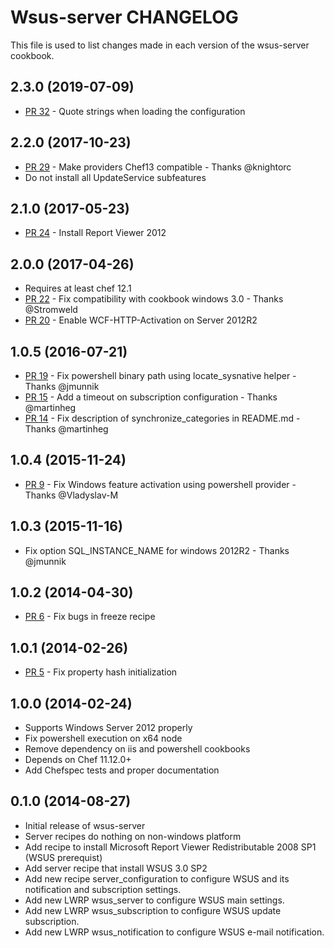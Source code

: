 Wsus-server CHANGELOG
==============
This file is used to list changes made in each version of the wsus-server cookbook.

2.3.0 (2019-07-09)
------------------
- [PR 32](https://github.com/criteo-cookbooks/wsus-server/pull/32) - Quote strings when loading the configuration

2.2.0 (2017-10-23)
------------------
- [PR 29](https://github.com/criteo-cookbooks/wsus-server/pull/29) - Make providers Chef13 compatible - Thanks @knightorc
- Do not install all UpdateService subfeatures

2.1.0 (2017-05-23)
------------------
- [PR 24](https://github.com/criteo-cookbooks/wsus-server/pull/24) - Install Report Viewer 2012

2.0.0 (2017-04-26)
------------------
- Requires at least chef 12.1
- [PR 22](https://github.com/criteo-cookbooks/wsus-server/pull/22) - Fix compatibility with cookbook windows 3.0 - Thanks @Stromweld
- [PR 20](https://github.com/criteo-cookbooks/wsus-server/pull/20) - Enable WCF-HTTP-Activation on Server 2012R2

1.0.5 (2016-07-21)
------------------
- [PR 19](https://github.com/criteo-cookbooks/wsus-server/pull/19) - Fix powershell binary path using locate_sysnative helper - Thanks @jmunnik
- [PR 15](https://github.com/criteo-cookbooks/wsus-server/pull/15) - Add a timeout on subscription configuration - Thanks @martinheg
- [PR 14](https://github.com/criteo-cookbooks/wsus-server/pull/14) - Fix description of synchronize_categories in README.md - Thanks @martinheg

1.0.4 (2015-11-24)
------------------
- [PR 9](https://github.com/criteo-cookbooks/wsus-server/pull/9) - Fix Windows feature activation using powershell provider - Thanks @Vladyslav-M

1.0.3 (2015-11-16)
------------------
-  Fix option SQL_INSTANCE_NAME for windows 2012R2 - Thanks @jmunnik

1.0.2 (2014-04-30)
------------------
- [PR 6](https://github.com/criteo-cookbooks/wsus-server/pull/6) - Fix bugs in freeze recipe

1.0.1 (2014-02-26)
------------------
- [PR 5](https://github.com/criteo-cookbooks/wsus-server/pull/5) - Fix property hash initialization

1.0.0 (2014-02-24)
------------------
- Supports Windows Server 2012 properly
- Fix powershell execution on x64 node
- Remove dependency on iis and powershell cookbooks
- Depends on Chef 11.12.0+
- Add Chefspec tests and proper documentation

0.1.0 (2014-08-27)
------------------
- Initial release of wsus-server
- Server recipes do nothing on non-windows platform
- Add recipe to install Microsoft Report Viewer Redistributable 2008 SP1 (WSUS prerequist)
- Add server recipe that install WSUS 3.0 SP2
- Add new recipe server_configuration to configure WSUS and its notification and subscription settings.
- Add new LWRP wsus_server to configure WSUS main settings.
- Add new LWRP wsus_subscription to configure WSUS update subscription.
- Add new LWRP wsus_notification to configure WSUS e-mail notification.
